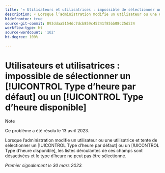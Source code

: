 ```yaml
---
title: '« Utilisateurs et utilisatrices : impossible de sélectionner un type d’heure par défaut ou un type d’heure disponible »'
description: « Lorsque l’administration modifie un utilisateur ou une utilisatrice et tente de sélectionner un type d’heure par défaut ou un type d’heure disponible, les listes déroulantes de ces champs sont désactivées et le type d’heure ne peut pas être sélectionné.  »
hidefromtoc: true
source-git-commit: 893ddaa5154dc7dcb859c45241f85bb08c25d524
workflow-type: ht
source-wordcount: '102'
ht-degree: 100%

---
```



# Utilisateurs et utilisatrices : impossible de sélectionner un [!UICONTROL Type d’heure par défaut] ou un [!UICONTROL Type d’heure disponible]

>[!NOTE]
>
>Ce problème a été résolu le 13 avril 2023.

Lorsque l’administration modifie un utilisateur ou une utilisatrice et tente de sélectionner un [!UICONTROL Type d’heure par défaut] ou un [!UICONTROL Type d’heure disponible], les listes déroulantes de ces champs sont désactivées et le type d’heure ne peut pas être sélectionné.

_Premier signalement le 30 mars 2023._

